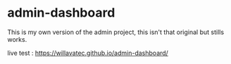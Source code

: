 # admin-dashboard

This is my own version of the admin project, this isn't that
original but stills works.

live test : https://willavatec.github.io/admin-dashboard/